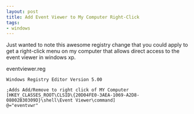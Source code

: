 ```yaml
---
layout: post
title: Add Event Viewer to My Computer Right-Click
tags:
- windows
---
```

Just wanted to note this awesome registry change that you could apply to get a right-click menu on my computer that allows direct access to the event viewer in windows xp.

eventviewer.reg

    
    Windows Registry Editor Version 5.00
    
    ;Adds Add/Remove to right click of MY Computer
    [HKEY_CLASSES_ROOT\CLSID\{20D04FE0-3AEA-1069-A2D8-08002B30309D}\shell\Event Viewer\command]
    @="eventvwr"
